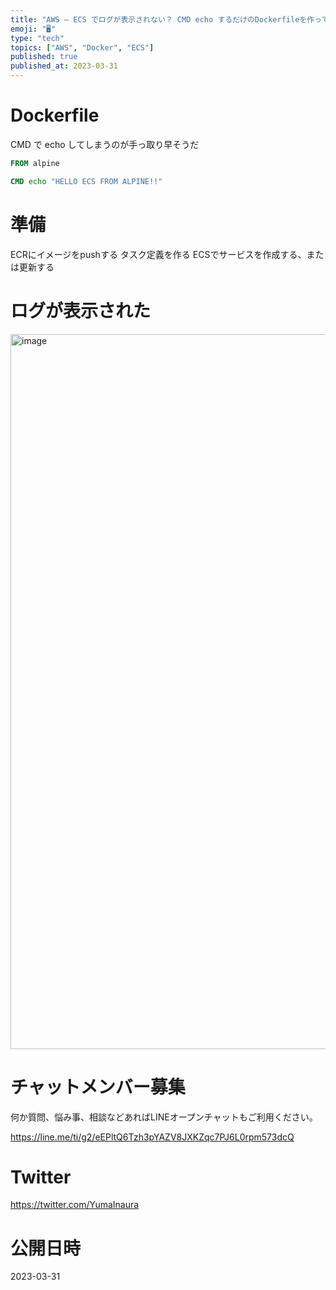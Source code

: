 ```yaml
---
title: "AWS – ECS でログが表示されない？ CMD echo するだけのDockerfileを作って試してみる"
emoji: "🖥"
type: "tech"
topics: ["AWS", "Docker", "ECS"]
published: true
published_at: 2023-03-31
---
```


# Dockerfile

CMD で echo してしまうのが手っ取り早そうだ

```dockerfile
FROM alpine

CMD echo "HELLO ECS FROM ALPINE!!"
```

# 準備

ECRにイメージをpushする
タスク定義を作る
ECSでサービスを作成する、または更新する

# ログが表示された

<img width="1144" alt="image" src="https://user-images.githubusercontent.com/13635059/229105969-481ce24b-dbb6-4db6-a210-7741667fa453.png">


# チャットメンバー募集


何か質問、悩み事、相談などあればLINEオープンチャットもご利用ください。

https://line.me/ti/g2/eEPltQ6Tzh3pYAZV8JXKZqc7PJ6L0rpm573dcQ


# Twitter

https://twitter.com/YumaInaura



# 公開日時

2023-03-31
